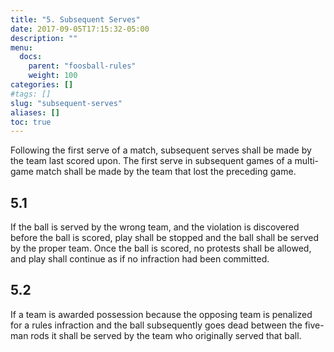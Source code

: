 ```yaml
---
title: "5. Subsequent Serves"
date: 2017-09-05T17:15:32-05:00
description: ""
menu:
  docs:
    parent: "foosball-rules"
    weight: 100
categories: []
#tags: []
slug: "subsequent-serves"
aliases: []
toc: true
---
```


Following the first serve of a match, subsequent serves shall be made by the team last scored upon. The first serve in
subsequent games of a multi-game match shall be made by the team that lost the preceding game.

## 5.1

If the ball is served by the wrong team, and the violation is discovered before the ball is scored, play shall be stopped and the ball shall be served by the proper team. Once the ball is scored, no protests shall be allowed, and play shall continue as if no infraction had been committed.

## 5.2

If a team is awarded possession because the opposing team is penalized for a rules infraction and the ball subsequently goes dead between the five-man rods it shall be served by the team who originally served that ball.